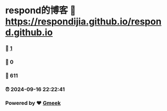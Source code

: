 # respond的博客 :link: https://respondijia.github.io/respond.github.io 
### :page_facing_up: [1](https://respondijia.github.io/respond.github.io/tag.html) 
### :speech_balloon: 0 
### :hibiscus: 611 
### :alarm_clock: 2024-09-16 22:22:41 
### Powered by :heart: [Gmeek](https://github.com/Meekdai/Gmeek)
